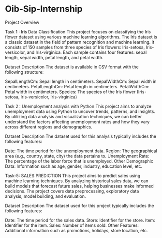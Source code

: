 # Oib-Sip-Internship

Project Overview

Task 1 :  Iris Data Classification
This project focuses on classifying the Iris flower dataset using various machine learning algorithms. The Iris dataset is a classic dataset in the field of pattern recognition and machine learning. It consists of 150 samples from three species of Iris flowers: Iris-setosa, Iris-versicolor, and Iris-virginica. Each sample contains four features: sepal length, sepal width, petal length, and petal width.

Dataset Description
The dataset is available in CSV format with the following structure:

SepalLengthCm: Sepal length in centimeters.
SepalWidthCm: Sepal width in centimeters.
PetalLengthCm: Petal length in centimeters.
PetalWidthCm: Petal width in centimeters.
Species: The species of the Iris flower (Iris-setosa, Iris-versicolor, Iris-virginica)



Task 2 : Unemployment analysis with Python
This project aims to analyze unemployment data using Python to uncover trends, patterns, and insights. By utilizing data analysis and visualization techniques, we can better understand the factors affecting unemployment rates and how they vary across different regions and demographics.

Dataset Description
The dataset used for this analysis typically includes the following features:

Date: The time period for the unemployment data.
Region: The geographical area (e.g., country, state, city) the data pertains to.
Unemployment Rate: The percentage of the labor force that is unemployed.
Other Demographic Data: Information such as age, gender, industry, education level, etc.


Task-5: SALES PREDICTION 
This project aims to predict sales using machine learning techniques. By analyzing historical sales data, we can build models that forecast future sales, helping businesses make informed decisions. The project covers data preprocessing, exploratory data analysis, model building, and evaluation.

Dataset Description
The dataset used for this project typically includes the following features:

Date: The time period for the sales data.
Store: Identifier for the store.
Item: Identifier for the item.
Sales: Number of items sold.
Other Features: Additional information such as promotions, holidays, store location, etc.
